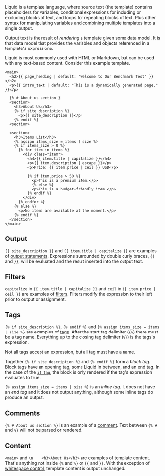 Liquid is a template language, where source text (the template) contains placeholders for variables, conditional expressions for including or excluding blocks of text, and loops for repeating blocks of text. Plus other syntax for manipulating variables and combining multiple templates into a single output.

Output text is the result of _rendering_ a template given some data model. It is that data model that provides the variables and objects referenced in a template's expressions.

Liquid is most commonly used with HTML or Markdown, but can be used with any text-based content. Consider this example template.

```liquid2
<main>
  <h2>{{ page_heading | default: "Welcome to Our Benchmark Test" }}</h2>
  <p>{{ intro_text | default: "This is a dynamically generated page." }}</p>

  {% # About us section }
  <section>
    <h3>About Us</h3>
    {% if site_description %}
      <p>{{ site_description }}</p>
    {% endif %}
  <section>

  <section>
    <h3>Items List</h3>
    {% assign items_size = items | size %}
    {% if items_size > 0 %}
      {% for item in items %}
        <div class="item">
          <h4>{{ item.title | capitalize }}</h4>
          <p>{{ item.description | escape }}</p>
          <p>Price: {{ item.price | ceil }} USD</p>

          {% if item.price > 50 %}
            <p>This is a premium item.</p>
            {% else %}
            <p>This is a budget-friendly item.</p>
          {% endif %}
        </div>
      {% endfor %}
    {% else %}
      <p>No items are available at the moment.</p>
    {% endif %}
  </section>
</main>
```

## Output

`{{ site_description }}` and `{{ item.title | capitalize }}` are examples of [output statements](tag_reference.md#output). Expressions surrounded by double curly braces, `{{` and `}}`, will be evaluated and the result inserted into the output text.

## Filters

`capitalize` in `{{ item.title | capitalize }}` and `ceil` in `{{ item.price | ceil }}` are examples of [filters](tag_reference.md#filters). Filters modify the expression to their left prior to output or assignment.

## Tags

`{% if site_description %}`, `{% endif %}` and `{% assign items_size = items | size %}` are examples of [tags](tag_reference.md). After the start tag delimiter (`{%`) there must be a tag name. Everything up to the closing tag delimiter (`%}`) is the tags's expression.

Not all tags accept an expression, but all tag must have a name.

Together `{% if site_description %}` and `{% endif %}` form a _block tag_. Block tags have an opening tag, some Liquid in between, and an end tag. In the case of the [`if tag`](tag_reference.md#if), the block is only rendered if the tag's expression evaluates to true.

`{% assign items_size = items | size %}` is an _inline tag_. It does not have an _end tag_ and it does not output anything, although some inline tags do produce an output.

## Comments

`{% # About us section %}` is an example of a [comment](tag_reference.md#comments). Text between `{% #` and `%}` will not be parsed or rendered.

## Content

`<main>` and `\n    <h3>About Us</h3>` are examples of template content. That's anything not inside `{%` and `%}` or `{{` and `}}`. With the exception of [whitespace control](whitespace_control.md), template content is output unchanged.
